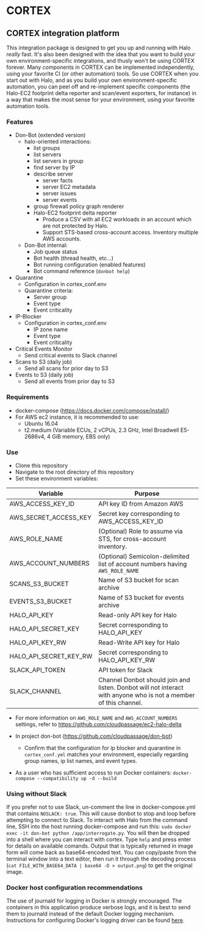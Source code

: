 # CORTEX

## CORTEX integration platform

This integration package is designed to get you up and running with Halo
_really_ fast.  It's also been designed with the idea that you want to build
your own environment-specific integrations, and thusly won't be using CORTEX
forever.  Many components in CORTEX can be implemented independently, using
your favorite CI (or other automation) tools.  So use CORTEX when you start
out with Halo, and as you build your own environment-specific automation, you
can peel off and re-implement specific components (the Halo-EC2 footprint delta
reporter and scan/event exporters, for instance) in a way that makes the most
sense for your environment, using your favorite automation tools.


### Features

* Don-Bot (extended version)
  * halo-oriented interactions:
    * list groups
    * list servers
    * list servers in group
    * find server by IP
    * describe server
      * server facts
      * server EC2 metadata
      * server issues
      * server events
    * group firewall policy graph renderer
    * Halo-EC2 footprint delta reporter
      * Produce a CSV with all EC2 workloads in an account which are not protected by Halo.
      * Support STS-based cross-account access.  Inventory multiple AWS accounts.
  * Don-Bot internal:
    * Job queue status
    * Bot health (thread health, etc...)
    * Bot running configuration (enabled features)
    * Bot command reference (`donbot help`)
* Quarantine
  * Configuration in cortex_conf.env
  * Quarantine criteria:
    * Server group
    * Event type
    * Event criticality
* IP-Blocker
  * Configuration in cortex_conf.env
    * IP zone name
    * Event type
    * Event criticality
* Critical Events Monitor
  * Send critical events to Slack channel
* Scans to S3 (daily job)
  * Send all scans for prior day to S3
* Events to S3 (daily job)
  * Send all events from prior day to S3


### Requirements

* docker-compose (https://docs.docker.com/compose/install/)
* For AWS ec2 instance, it is recommended to use:
  - Ubuntu 16.04
  - t2.medium (Variable ECUs, 2 vCPUs, 2.3 GHz, Intel Broadwell E5-2686v4, 4 GiB memory, EBS only)

### Use

* Clone this repository
* Navigate to the root directory of this repository
* Set these environment variables:

| Variable               | Purpose                                             |
|------------------------|-----------------------------------------------------|
| AWS_ACCESS_KEY_ID      | API key ID from Amazon AWS                          |
| AWS_SECRET_ACCESS_KEY  | Secret key corresponding to AWS_ACCESS_KEY_ID       |
| AWS_ROLE_NAME          | (Optional) Role to assume via STS, for cross-account inventory.|
| AWS_ACCOUNT_NUMBERS    | (Optional) Semicolon-delimited list of account numbers having `AWS_ROLE_NAME` |
| SCANS_S3_BUCKET        | Name of S3 bucket for scan archive                  |
| EVENTS_S3_BUCKET       | Name of S3 bucket for events archive                |
| HALO_API_KEY           | Read-only API key for Halo                          |
| HALO_API_SECRET_KEY    | Secret corresponding to HALO_API_KEY                |
| HALO_API_KEY_RW        | Read-Write API key for Halo                         |
| HALO_API_SECRET_KEY_RW | Secret corresponding to HALO_API_KEY_RW             |
| SLACK_API_TOKEN        | API token for Slack                                 |
| SLACK_CHANNEL          | Channel Donbot should join and listen. Donbot will not interact with anyone who is not a member of this channel. |

* For more information on `AWS_ROLE_NAME` and `AWS_ACCOUNT_NUMBERS` settings, refer to
https://github.com/cloudpassage/ec2-halo-delta

* In project don-bot (https://github.com/cloudpassage/don-bot)

  - Confirm that the configuration for ip blocker and quarantine in
`cortex_conf.yml` matches your environment, especially regarding
group names, ip list names, and event types.

* As a user who has sufficient access to run Docker containers:
`docker-compose --compatibility up -d --build`

### Using without Slack

If you prefer not to use Slack, un-comment the line in docker-compose.yml that
contains `NOSLACK: true`.  This will cause donbot to stop and loop before
attempting to connect to Slack.  To interact with Halo from the command line,
SSH into the host running docker-compose and run this:
`sudo docker exec -it don-bot python /app/interrogate.py`.  You will then
be dropped into a shell where you can interact with cortex.  Type `help` and
press enter for details on available comands.  Output that is typically
returned in image form will come back as base64-encoded text.  You can
copy/paste from the terminal window into a text editor, then run it through
the decoding process (`cat FILE_WITH_BASE64_DATA | base64 -D > output.png`)
to get the original image.

### Docker host configuration recommendations

The use of journald for logging in Docker is strongly encouraged. The containers
in this application produce verbose logs, and it is best to send them to
journald instead of the default Docker logging mechanism. Instructions for
configuring Docker's logging driver can be found [here](https://docs.docker.com/engine/admin/logging/journald/#usage).
